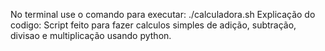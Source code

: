 No terminal use o comando para executar: ./calculadora.sh
Explicação do codigo: Script feito para fazer calculos simples de adição, subtração, divisao e multiplicação usando python.

